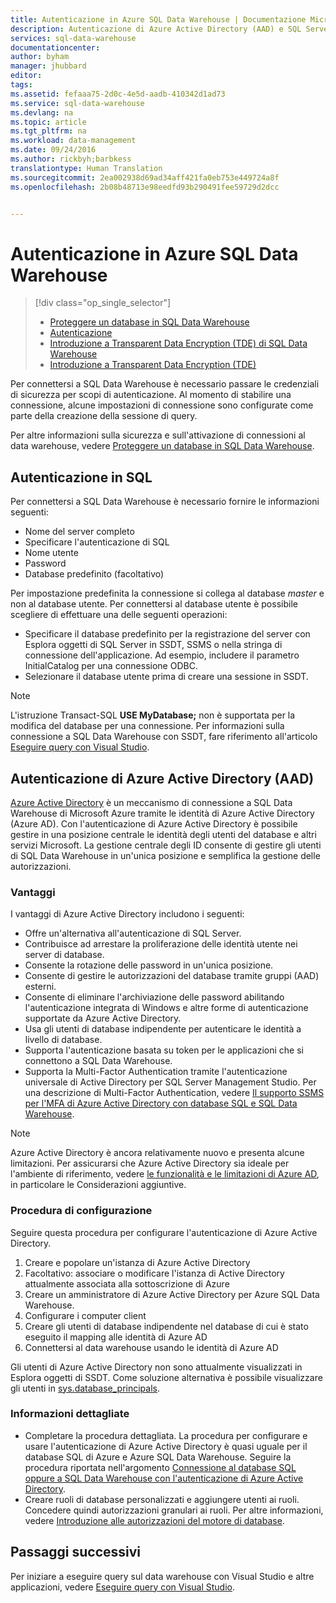 ```yaml
---
title: Autenticazione in Azure SQL Data Warehouse | Documentazione Microsoft
description: Autenticazione di Azure Active Directory (AAD) e SQL Server in Azure SQL Data Warehouse.
services: sql-data-warehouse
documentationcenter: 
author: byham
manager: jhubbard
editor: 
tags: 
ms.assetid: fefaaa75-2d0c-4e5d-aadb-410342d1ad73
ms.service: sql-data-warehouse
ms.devlang: na
ms.topic: article
ms.tgt_pltfrm: na
ms.workload: data-management
ms.date: 09/24/2016
ms.author: rickbyh;barbkess
translationtype: Human Translation
ms.sourcegitcommit: 2ea002938d69ad34aff421fa0eb753e449724a8f
ms.openlocfilehash: 2b08b48713e98eedfd93b290491fee59729d2dcc


---
```

# <a name="authentication-to-azure-sql-data-warehouse"></a>Autenticazione in Azure SQL Data Warehouse
> [!div class="op_single_selector"]
> * [Proteggere un database in SQL Data Warehouse](sql-data-warehouse-overview-manage-security.md)
> * [Autenticazione](sql-data-warehouse-authentication.md)
> * [Introduzione a Transparent Data Encryption (TDE) di SQL Data Warehouse](sql-data-warehouse-encryption-tde.md)
> * [Introduzione a Transparent Data Encryption (TDE)](sql-data-warehouse-encryption-tde-tsql.md)
> 
> 

Per connettersi a SQL Data Warehouse è necessario passare le credenziali di sicurezza per scopi di autenticazione. Al momento di stabilire una connessione, alcune impostazioni di connessione sono configurate come parte della creazione della sessione di query.  

Per altre informazioni sulla sicurezza e sull'attivazione di connessioni al data warehouse, vedere [Proteggere un database in SQL Data Warehouse][Proteggere un database in SQL Data Warehouse].

## <a name="sql-authentication"></a>Autenticazione in SQL
Per connettersi a SQL Data Warehouse è necessario fornire le informazioni seguenti:

* Nome del server completo
* Specificare l'autenticazione di SQL
* Nome utente
* Password
* Database predefinito (facoltativo)

Per impostazione predefinita la connessione si collega al database *master* e non al database utente. Per connettersi al database utente è possibile scegliere di effettuare una delle seguenti operazioni:

* Specificare il database predefinito per la registrazione del server con Esplora oggetti di SQL Server in SSDT, SSMS o nella stringa di connessione dell'applicazione. Ad esempio, includere il parametro InitialCatalog per una connessione ODBC.
* Selezionare il database utente prima di creare una sessione in SSDT.

> [!NOTE]
> L'istruzione Transact-SQL **USE MyDatabase;** non è supportata per la modifica del database per una connessione. Per informazioni sulla connessione a SQL Data Warehouse con SSDT, fare riferimento all'articolo [Eseguire query con Visual Studio][Eseguire query con Visual Studio].
> 
> 

## <a name="azure-active-directory-aad-authentication"></a>Autenticazione di Azure Active Directory (AAD)
[Azure Active Directory][Informazioni su Azure Active Directory] è un meccanismo di connessione a SQL Data Warehouse di Microsoft Azure tramite le identità di Azure Active Directory (Azure AD). Con l'autenticazione di Azure Active Directory è possibile gestire in una posizione centrale le identità degli utenti del database e altri servizi Microsoft. La gestione centrale degli ID consente di gestire gli utenti di SQL Data Warehouse in un'unica posizione e semplifica la gestione delle autorizzazioni. 

### <a name="benefits"></a>Vantaggi
I vantaggi di Azure Active Directory includono i seguenti:

* Offre un'alternativa all'autenticazione di SQL Server.
* Contribuisce ad arrestare la proliferazione delle identità utente nei server di database.
* Consente la rotazione delle password in un'unica posizione.
* Consente di gestire le autorizzazioni del database tramite gruppi (AAD) esterni.
* Consente di eliminare l'archiviazione delle password abilitando l'autenticazione integrata di Windows e altre forme di autenticazione supportate da Azure Active Directory.
* Usa gli utenti di database indipendente per autenticare le identità a livello di database.
* Supporta l'autenticazione basata su token per le applicazioni che si connettono a SQL Data Warehouse.
* Supporta la Multi-Factor Authentication tramite l'autenticazione universale di Active Directory per SQL Server Management Studio. Per una descrizione di Multi-Factor Authentication, vedere [Il supporto SSMS per l'MFA di Azure Active Directory con database SQL e SQL Data Warehouse](../sql-database/sql-database-ssms-mfa-authentication.md).

> [!NOTE]
> Azure Active Directory è ancora relativamente nuovo e presenta alcune limitazioni. Per assicurarsi che Azure Active Directory sia ideale per l'ambiente di riferimento, vedere [le funzionalità e le limitazioni di Azure AD][le funzionalità e le limitazioni di Azure AD], in particolare le Considerazioni aggiuntive.
> 
> 

### <a name="configuration-steps"></a>Procedura di configurazione
Seguire questa procedura per configurare l'autenticazione di Azure Active Directory.

1. Creare e popolare un'istanza di Azure Active Directory
2. Facoltativo: associare o modificare l'istanza di Active Directory attualmente associata alla sottoscrizione di Azure
3. Creare un amministratore di Azure Active Directory per Azure SQL Data Warehouse.
4. Configurare i computer client
5. Creare gli utenti di database indipendente nel database di cui è stato eseguito il mapping alle identità di Azure AD
6. Connettersi al data warehouse usando le identità di Azure AD

Gli utenti di Azure Active Directory non sono attualmente visualizzati in Esplora oggetti di SSDT. Come soluzione alternativa è possibile visualizzare gli utenti in [sys.database_principals](https://msdn.microsoft.com/library/ms187328.aspx).

### <a name="find-the-details"></a>Informazioni dettagliate
* Completare la procedura dettagliata. La procedura per configurare e usare l'autenticazione di Azure Active Directory è quasi uguale per il database SQL di Azure e Azure SQL Data Warehouse. Seguire la procedura riportata nell'argomento [Connessione al database SQL oppure a SQL Data Warehouse con l'autenticazione di Azure Active Directory](../sql-database/sql-database-aad-authentication.md).
* Creare ruoli di database personalizzati e aggiungere utenti ai ruoli. Concedere quindi autorizzazioni granulari ai ruoli. Per altre informazioni, vedere [Introduzione alle autorizzazioni del motore di database](https://msdn.microsoft.com/library/mt667986.aspx).

## <a name="next-steps"></a>Passaggi successivi
Per iniziare a eseguire query sul data warehouse con Visual Studio e altre applicazioni, vedere [Eseguire query con Visual Studio][Eseguire query con Visual Studio].

<!-- Article references -->
[Proteggere un database in SQL Data Warehouse]: ./sql-data-warehouse-overview-manage-security.md
[Eseguire query con Visual Studio]: ./sql-data-warehouse-query-visual-studio.md
[Informazioni su Azure Active Directory]: ../active-directory/active-directory-whatis.md
[le funzionalità e le limitazioni di Azure AD]: ../sql-database/sql-database-aad-authentication.md#azure-ad-features-and-limitations



<!--HONumber=Nov16_HO3-->


